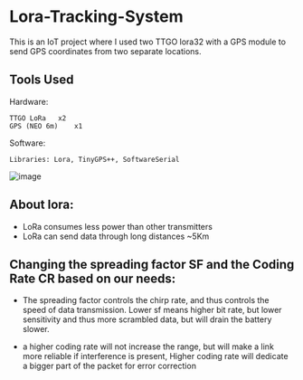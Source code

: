 # Lora-Tracking-System
 This is an IoT project where I used two TTGO lora32 with a GPS module to send GPS coordinates from two separate locations.

## Tools Used

Hardware:
```
TTGO LoRa	x2
GPS (NEO 6m)	x1
```
Software:
```
Libraries: Lora, TinyGPS++, SoftwareSerial
```


![image](https://user-images.githubusercontent.com/81851926/169716993-6c4ed5e3-4ca4-43de-bf8c-706ae3f67546.png)



## About lora:
- LoRa consumes less power than other transmitters
- LoRa can send data through long distances ~5Km


## Changing the spreading factor SF and the Coding Rate CR based on our needs:

- The spreading factor controls the chirp rate, and thus controls the speed of data transmission. Lower sf means higher bit rate, but lower sensitivity and thus more scrambled data, but will drain the battery slower.

- a higher coding rate will not increase the range, but will make a link more reliable if interference is present, Higher coding rate will dedicate a bigger part of the packet for error correction
